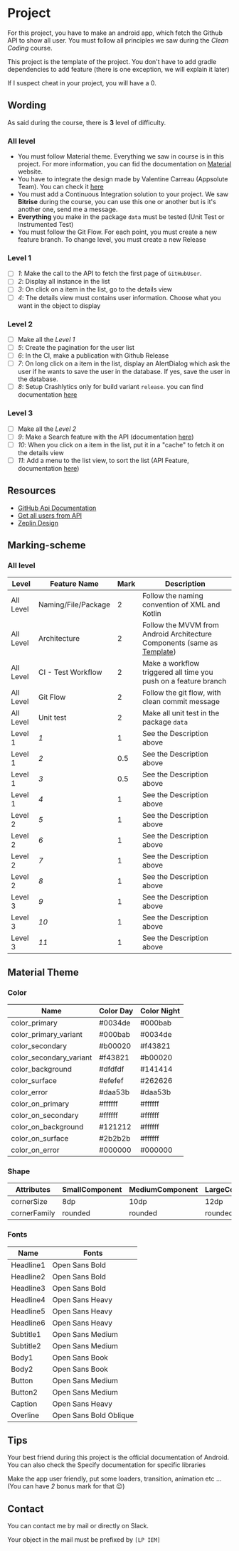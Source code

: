 # Project

For this project, you have to make an android app, which fetch the Github API to show all user. 
You must follow all principles we saw during the _Clean Coding_ course.

This project is the template of the project. You don't have to add gradle dependencies to add feature (there is one exception, we will explain it later)

If I suspect cheat in your project, you will have a 0. 

## Wording

As said during the course, there is **3** level of difficulty.

### All level

 - You must follow Material theme. Everything we saw in course is in this project. For more information, you can fid the documentation on [Material](https://material.io) website.
 - You have to integrate the design made by Valentine Carreau (Appsolute Team). You can check it [here](https://zpl.io/bzRnQvA)
 - You must add a Continuous Integration solution to your project. We saw **Bitrise** during the course, you can use this one or another but is it's another one, send me a message.
 - **Everything** you make in the package `data` must be tested (Unit Test or Instrumented Test) 
 - You must follow the Git Flow. For each point, you must create a new feature branch. To change level, you must create a new Release   
 
### Level 1

- [ ] _1_: Make the call to the API to fetch the first page of `GitHubUser`. 
- [ ] _2_: Display all instance in the list
- [ ] _3_: On click on a item in the list, go to the details view
- [ ] _4_: The details view must contains user information. Choose what you want in the object to display 

### Level 2

- [ ] Make all the _Level 1_
- [ ] _5_: Create the pagination for the user list
- [ ] _6_: In the CI, make a publication with Github Release
- [ ] _7_: On long click on a item in the list, display an AlertDialog which ask the user if he wants to save the user in the database. If yes, save the user in the database.
- [ ] _8_: Setup Crashlytics only for build variant `release`. you can find documentation [here](https://firebase.google.com/products/crashlytics/) 

### Level 3 

- [ ] Make all the _Level 2_
- [ ] _9_: Make a Search feature with the API (documentation [here](https://developer.github.com/v3/search/#search-users))
- [ ] _10_: When you click on a item in the list, put it in a "cache" to fetch it on the details view
- [ ] _11_: Add a menu to the list view, to sort the list (API Feature, documentation [here](https://developer.github.com/v3/search/#search-users))

## Resources

- [GitHub Api Documentation](https://developer.github.com/v3/users/) 
- [Get all users from API](https://developer.github.com/v3/users/#get-all-users)
- [Zeplin Design](https://app.zeplin.io/project/5de41a4846820f7c2771213a/dashboard)

## Marking-scheme

### All level 

|  Level     |  Feature Name          |  Mark  |  Description                                                                                                               |
|------------|----------------------|--------|----------------------------------------------------------------------------------------------------------------------|
|  All Level |  Naming/File/Package   |  2     |  Follow the naming convention of XML and Kotlin                                                                            |
|  All Level |  Architecture          |  2     |  Follow the MVVM from Android Architecture Components (same as [Template](https://github.com/aearphen/clean-coding-tp)) |
|  All Level |  CI - Test Workflow    |  2     |  Make a workflow triggered all time you push on a feature branch                                                           |
|  All Level |  Git Flow              |  2     |  Follow the git flow, with clean commit message                                                                            |
|  All Level |  Unit test             |  2     |  Make all unit test in the package `data`                                                                                  |
|  Level 1   |  _1_                   |  1     |  See the Description above                                                                                                 |
|  Level 1   |  _2_                   |  0.5   |  See the Description above                                                                                                 |
|  Level 1   |  _3_                   |  0.5   |  See the Description above                                                                                                 |
|  Level 1   |  _4_                   |  1     |  See the Description above                                                                                                 |
|  Level 2   |  _5_                   |  1     |  See the Description above                                                                                                 |
|  Level 2   |  _6_                   |  1     |  See the Description above                                                                                                 |
|  Level 2   |  _7_                   |  1     |  See the Description above                                                                                                 |
|  Level 2   |  _8_                   |  1     |  See the Description above                                                                                                 |
|  Level 3   |  _9_                   |  1     |  See the Description above                                                                                                 |
|  Level 3   |  _10_                  |  1     |  See the Description above                                                                                                 |
|  Level 3   |  _11_                  |  1     |  See the Description above                                                                                                 |


## Material Theme

### Color

| Name                     | Color Day | Color Night  |
| ----------------------- | -------- | ------------ |
| color_primary            |  #0034de  |  #000bab     |
| color_primary_variant    |  #000bab  |  #0034de     |
| color_secondary          |  #b00020  |  #f43821     |
| color_secondary_variant  |  #f43821  |  #b00020     |
| color_background         |  #dfdfdf  |  #141414     |
| color_surface            |  #efefef  |  #262626     |
| color_error              |  #daa53b  |  #daa53b     |
| color_on_primary         |  #ffffff  |  #ffffff     |
| color_on_secondary       |  #ffffff  |  #ffffff     |
| color_on_background      |  #121212  |  #ffffff     |
| color_on_surface         |  #2b2b2b  |  #ffffff     |
| color_on_error           |  #000000  |  #000000     |

### Shape 

|  Attributes     | SmallComponent  | MediumComponent  | LargeComponent  |
|----------------|----------------|-----------------|-----------------|
|  cornerSize     |  8dp            |  10dp            |  12dp           |
|  cornerFamily   |  rounded        |  rounded         |  rounded        |

### Fonts

| Name                     |  Fonts                   |
| ----------------------- | ---------------------- |
| Headline1                |  Open Sans Bold          |
| Headline2                |  Open Sans Bold          |
| Headline3                |  Open Sans Bold          |
| Headline4                |  Open Sans Heavy         |
| Headline5                |  Open Sans Heavy         |
| Headline6                |  Open Sans Heavy         |
| Subtitle1                |  Open Sans Medium        |
| Subtitle2                |  Open Sans Medium        |
| Body1                    |  Open Sans Book          |
| Body2                    |  Open Sans Book          |
| Button                   |  Open Sans Medium        |
| Button2                  |  Open Sans Medium        |
| Caption                  |  Open Sans Heavy         |
| Overline                 |  Open Sans Bold Oblique  |


## Tips

Your best friend during this project is the official documentation of Android.
You can also check the Specify documentation for specific libraries

Make the app user friendly, put some loaders, transition, animation etc ... (You can have *2* bonus mark for that 😉)

## Contact

You can contact me by mail or directly on Slack. 

Your object in the mail must be prefixed by `[LP IEM]`


